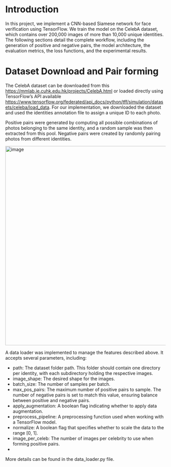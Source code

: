 # Introduction

In this project, we implement a CNN-based Siamese network for face verification using TensorFlow. We train the model on the CelebA dataset, which contains over 200,000 images of more than 10,000 unique identities. The following sections detail the complete workflow, including the generation of positive and negative pairs, the model architecture, the evaluation metrics, the loss functions, and the experimental results.

# Dataset Download and Pair forming

The CelebA dataset can be downloaded from this https://mmlab.ie.cuhk.edu.hk/projects/CelebA.html or loaded directly using TensorFlow’s API available https://www.tensorflow.org/federated/api_docs/python/tff/simulation/datasets/celeba/load_data. For our implementation, we downloaded the dataset and used the identities annotation file to assign a unique ID to each photo.

Positive pairs were generated by computing all possible combinations of photos belonging to the same identity, and a random sample was then extracted from this pool. Negative pairs were created by randomly pairing photos from different identities.

<img width="624" alt="image" src="https://github.com/user-attachments/assets/3e046272-d632-4f8b-a6cb-47b3fe869634" />

A data loader was implemented to manage the features described above. It accepts several parameters, including:

- path: The dataset folder path. This folder should contain one directory per identity, with each subdirectory holding the respective images.
- image_shape: The desired shape for the images.
- batch_size: The number of samples per batch.
- max_pos_pairs: The maximum number of positive pairs to sample. The number of negative pairs is set to match this value, ensuring balance between positive and negative pairs.
- apply_augmentation: A boolean flag indicating whether to apply data augmentation.
- preprocess_pipeline: A preprocessing function used when working with a TensorFlow model.
- normalize: A boolean flag that specifies whether to scale the data to the range [0, 1].
- image_per_celeb: The number of images per celebrity to use when forming positive pairs.
- 
More details can be found in the data_loader.py file.

